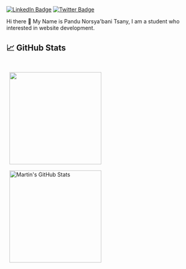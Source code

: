 [![LinkedIn Badge](https://img.shields.io/badge/LinkedIn-Profile-informational?style=flat&logo=linkedin&logoColor=white&color=0D76A8)](https://www.linkedin.com/in/pandu-norsya-bani-5ba1b220a/)
[![Twitter Badge](https://img.shields.io/badge/Instagram-Profile-informational?style=flat&logo=twitter&logoColor=white&color=1CA2F1)](https://www.instagram.com/tsany.san)

Hi there 👋 My Name is Pandu Norsya'bani Tsany, I am a student who interested in website development.

## &#x1f4c8; GitHub Stats

<br>

<a href="https://github.com/Norsyabani">
  <img align="center" style="margin:0.5rem; height:15rem;" src="https://github-readme-stats.vercel.app/api/top-langs/?username=Norsyabani&hide=html,css&title_color=ffffff&text_color=c9cacc&icon_color=4AB197&bg_color=1A2B34" />
</a>

<a href="https://github.com/Norsyabani">
  <img align="center" style="margin:0.5rem; height:15rem;" src="https://github-readme-stats.vercel.app/api?username=Norsyabani&show_icons=true&line_height=27&count_private=true&title_color=ffffff&text_color=c9cacc&icon_color=4AB097&bg_color=1A2B34" alt="Martin's GitHub Stats" />
</a>

<!--
**Norsyabani/Norsyabani** is a ✨ _special_ ✨ repository because its `README.md` (this file) appears on your GitHub profile.

Here are some ideas to get you started:

- 🔭 I’m currently working on ...
- 🌱 I’m currently learning ...
- 👯 I’m looking to collaborate on ...
- 🤔 I’m looking for help with ...
- 💬 Ask me about ...
- 📫 How to reach me: ...
- 😄 Pronouns: ...
- ⚡ Fun fact: ...
-->
